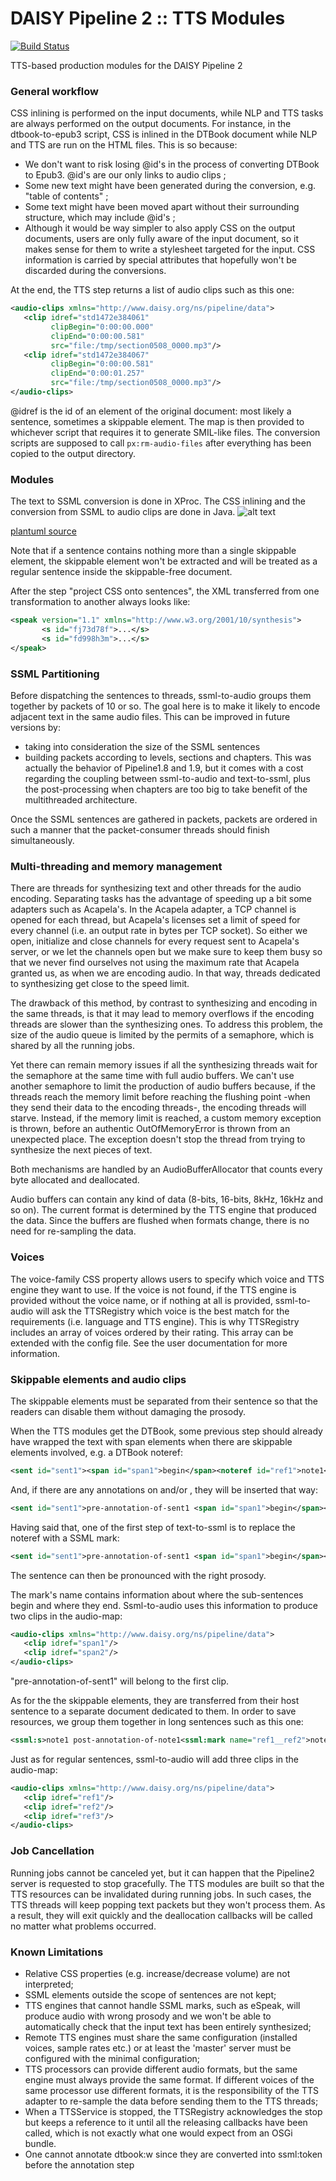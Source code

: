 DAISY Pipeline 2 :: TTS Modules
===============================

[![Build Status](https://travis-ci.org/daisy/pipeline-mod-tts.png?branch=master)](https://travis-ci.org/daisy/pipeline-mod-tts)

TTS-based production modules for the DAISY Pipeline 2


### General workflow

CSS inlining is performed on the input documents, while NLP and TTS tasks are always performed on the output documents. For instance, in the dtbook-to-epub3 script, CSS is inlined in the DTBook document while NLP and TTS are run on the HTML files.
This is so because:
- We don't want to risk losing @id's in the process of converting DTBook to Epub3. @id's are our only links to audio clips ;
- Some new text might have been generated during the conversion, e.g. "table of contents" ;
- Some text might have been moved apart without their surrounding structure, which may include @id's ;
- Although it would be way simpler to also apply CSS on the output documents, users are only fully aware of the input document, so it makes sense for them to write a stylesheet targeted for the input. CSS information is carried by special attributes that hopefully won't be discarded during the conversions.

At the end, the TTS step returns a list of audio clips such as this one:

```xml
<audio-clips xmlns="http://www.daisy.org/ns/pipeline/data">
   <clip idref="std1472e384061"
         clipBegin="0:00:00.000"
         clipEnd="0:00:00.581"
         src="file:/tmp/section0508_0000.mp3"/>
   <clip idref="std1472e384067"
         clipBegin="0:00:00.581"
         clipEnd="0:00:01.257"
         src="file:/tmp/section0508_0000.mp3"/>
</audio-clips>
```

@idref is the id of an element of the original document: most likely a sentence, sometimes a skippable element. The map is then provided to whichever script that requires it to generate SMIL-like files. The conversion scripts are supposed to call `px:rm-audio-files` after everything has been copied to the output directory.

### Modules

The text to SSML conversion is done in XProc. The CSS inlining and the conversion from SSML to audio clips are done in Java.
![alt text](tts.png)

[plantuml source](tts.uml)

Note that if a sentence contains nothing more than a single skippable element, the skippable element won't be extracted and will be treated as a regular sentence inside the skippable-free document.

After the step "project CSS onto sentences", the XML transferred from one transformation to another always looks like:

```xml
<speak version="1.1" xmlns="http://www.w3.org/2001/10/synthesis">
       <s id="fj73d78f">...</s>
       <s id="fd998h3m">...</s>
</speak>
```

### SSML Partitioning

Before dispatching the sentences to threads, ssml-to-audio groups them together by packets of 10 or so. The goal here is to make it likely to encode adjacent text in the same audio files. This can be improved in future versions by:
- taking into consideration the size of the SSML sentences
- building packets according to levels, sections and chapters. This was actually the behavior of Pipeline1.8 and 1.9, but it comes with a cost regarding the coupling between ssml-to-audio and text-to-ssml, plus the post-processing when chapters are too big to take benefit of the multithreaded architecture.

Once the SSML sentences are gathered in packets, packets are ordered in such a manner that the packet-consumer threads should finish simultaneously.

### Multi-threading and memory management

There are threads for synthesizing text and other threads for the audio encoding. Separating tasks has the advantage of speeding up a bit some adapters such as Acapela's. In the Acapela adapter, a TCP channel is opened for each thread, but Acapela's licenses set a limit of speed for every channel (i.e. an output rate in bytes per TCP socket). So either we open, initialize and close channels for every request sent to Acapela's server, or we let the channels open but we make sure to keep them busy so that we never find ourselves not using the maximum rate that Acapela granted us, as when we are encoding audio. In that way, threads dedicated to synthesizing get close to the speed limit.

The drawback of this method, by contrast to synthesizing and encoding in the same threads, is that it may lead to memory overflows if the encoding threads are slower than the synthesizing ones. To address this problem, the size of the audio queue is limited by the permits of a semaphore, which is shared by all the running jobs.

Yet there can remain memory issues if all the synthesizing threads wait for the semaphore at the same time with full audio buffers. We can't use another semaphore to limit the production of audio buffers because, if the threads reach the memory limit before reaching the flushing point -when they send their data to the encoding threads-, the encoding threads will starve. Instead, if the memory limit is reached, a custom memory exception is thrown, before an authentic OutOfMemoryError is thrown from an unexpected place. The exception doesn't stop the thread from trying to synthesize the next pieces of text.

Both mechanisms are handled by an AudioBufferAllocator that counts every byte allocated and deallocated.

Audio buffers can contain any kind of data (8-bits, 16-bits, 8kHz, 16kHz and so on). The current format is determined by the TTS engine that produced the data. Since the buffers are flushed when formats change, there is no need for re-sampling the data.

### Voices

The voice-family CSS property allows users to specify which voice and TTS engine they want to use. If the voice is not found, if the TTS engine is provided without the voice name, or if nothing at all is provided, ssml-to-audio will ask the TTSRegistry which voice is the best match for the requirements (i.e. language and TTS engine). This is why TTSRegistry includes an array of voices ordered by their rating. This array can be extended with the config file. See the user documentation for more information.

### Skippable elements and audio clips

The skippable elements must be separated from their sentence so that the readers can disable them without damaging the prosody.

When the TTS modules get the DTBook, some previous step should already have wrapped the text with span elements when there are skippable elements involved, e.g. a DTBook noteref:
```xml
<sent id="sent1"><span id="span1">begin</span><noteref id="ref1">note1</noteref><span id="span2">end</span></sent>"
```

And, if there are any annotations on <sent> and/or <noteref>, they will be inserted that way:
```xml
<sent id="sent1">pre-annotation-of-sent1 <span id="span1">begin</span><noteref id="ref1">note1 post-annotation-of-note1</noteref><span id="span2">end</span></sent>"
```

Having said that, one of the first step of text-to-ssml is to replace the noteref with a SSML mark:
```xml
<sent id="sent1">pre-annotation-of-sent1 <span id="span1">begin</span><ssml:mark name="span1__span2"><span id="span2">end</span></sent>"
```

The sentence can then be pronounced with the right prosody.

The mark's name contains information about where the sub-sentences begin and where they end. Ssml-to-audio uses this information to produce two clips in the audio-map:
```xml
<audio-clips xmlns="http://www.daisy.org/ns/pipeline/data">
   <clip idref="span1"/>
   <clip idref="span2"/>
</audio-clips>
```
"pre-annotation-of-sent1" will belong to the first clip.

As for the the skippable elements, they are transferred from their host sentence to a separate document dedicated to them. In order to save resources, we group them together in long sentences such as this one:
```xml
<ssml:s>note1 post-annotation-of-note1<ssml:mark name="ref1__ref2">note2<ssml:mark name="ref2__ref3">note3</ssml:s>"
```

Just as for regular sentences, ssml-to-audio will add three clips in the audio-map:
```xml
<audio-clips xmlns="http://www.daisy.org/ns/pipeline/data">
   <clip idref="ref1"/>
   <clip idref="ref2"/>
   <clip idref="ref3"/>
</audio-clips>
```

### Job Cancellation

Running jobs cannot be canceled yet, but it can happen that the Pipeline2 server is requested to stop gracefully. The TTS modules are built so that the TTS resources can be invalidated during running jobs. In such cases, the TTS threads will keep popping text packets but they won't process them. As a result, they will exit quickly and the deallocation callbacks will be called no matter what problems occurred.

### Known Limitations

- Relative CSS properties (e.g. increase/decrease volume) are not interpreted;
- SSML elements outside the scope of sentences are not kept;
- TTS engines that cannot handle SSML marks, such as eSpeak, will produce audio with wrong prosody and we won't be able to automatically check that the input text has been entirely synthesized;
- Remote TTS engines must share the same configuration (installed voices, sample rates etc.) or at least the 'master' server must be configured with the minimal configuration;
- TTS processors can provide different audio formats, but the same engine must always provide the same format. If different voices of the same processor use different formats, it is the responsibility of the TTS adapter to re-sample the data before sending them to the TTS threads;
- When a TTSService is stopped, the TTSRegistry acknowledges the stop but keeps a reference to it until all the releasing callbacks have been called, which is not exactly what one would expect from an OSGi bundle.
- One cannot annotate dtbook:w since they are converted into ssml:token before the annotation step